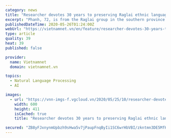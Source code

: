 ```yaml
---
category: news
title: "Researcher devotes 30 years to preserving Raglai ethnic language"
excerpt: "Phanh, 72, is from the Raglai group in the southern province of Ninh Thuan’s Bac Ai District, and has been collecting information about the language and studying teaching method"
publishedDateTime: 2020-05-26T01:24:00Z
webUrl: "https://vietnamnet.vn/en/feature/researcher-devotes-30-years-to-preserving-raglai-ethnic-language-643676.html"
type: article
quality: 39
heat: 39
published: false

provider:
  name: Vietnamnet
  domain: vietnamnet.vn

topics:
  - Natural Language Processing
  - AI

images:
  - url: "https://vnn-imgs-f.vgcloud.vn/2020/05/25/10/researcher-devotes-30-years-to-preserving-raglai-ethnic-language-2.jpg"
    width: 600
    height: 411
    isCached: true
    title: "Researcher devotes 30 years to preserving Raglai ethnic language"

secured: "ZB8yFJxnynmUpbzh9sHwa5v7jPaupFnqByIi1SC6wrHbVBI/zkntmn3DE5MfHCKF/zsj27uII/UoNWrZ/08rC8kdevZW4gVhaEc8MUUYobMN+8uCzvuvWOkqyEuliBOFn1cesveTUt9XaQjbUQTzOaOsvmuQzBNNKEIgABfoYn4ucR9AC9gN/bBTdNpUG8eRQ/DauBrOeikkJ01Pxbjg+Ay5sqFO1PFensbS+CtGyuOMzWUnn9y0UT2/FG1WYLssxd2pB52MSUXQbLpu9Jcb+Bdx+FtAAqKKZaRxha0c2w1/HfXAuSfHVwxEoedM0feaIeBFq2pvQ0RMEiXohiw0eRI2f032ptije6t0qiiYZ3mLGZWtsqkU1nMb3EHVrG2W2oVkMVX9tH/oEWGjQFWUopm+L+Wop91rdDpD0jxr/9y6lg+oZeqC/Hr7bg8GuXijI/DsCgfDJIT8aWSIoMMWCDx6cA9rGDg/p8Oz+nFsAHE=;3hYIK0kZMiCuRzITd44Giw=="
---
```


